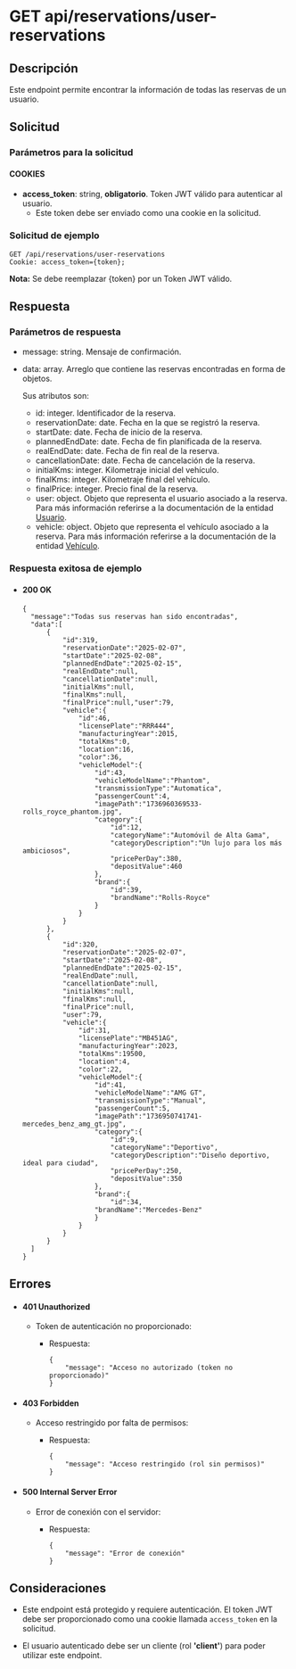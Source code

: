 # GET  api/reservations/user-reservations

## Descripción

Este endpoint permite encontrar la información de todas las reservas de un usuario.

## Solicitud

### Parámetros para la solicitud

#### COOKIES

- **access_token**: string, **obligatorio**. Token JWT válido para autenticar al usuario.
    - Este token debe ser enviado como una cookie en la solicitud.

### Solicitud de ejemplo

```
GET /api/reservations/user-reservations
Cookie: access_token={token};
```

**Nota:** Se debe reemplazar {token} por un Token JWT válido.

## Respuesta

### Parámetros de respuesta

- message: string. Mensaje de confirmación.
- data: array. Arreglo que contiene las reservas encontradas en forma de objetos.

  Sus atributos son:

    - id: integer. Identificador de la reserva.
    - reservationDate: date. Fecha en la que se registró la reserva.
    - startDate: date. Fecha de inicio de la reserva.
    - plannedEndDate: date. Fecha de fin planificada de la reserva.
    - realEndDate: date. Fecha de fin real de la reserva.
    - cancellationDate: date. Fecha de cancelación de la reserva.
    - initialKms: integer. Kilometraje inicial del vehículo.
    - finalKms: integer. Kilometraje final del vehículo.
    - finalPrice: integer. Precio final de la reserva.
    - user: object. Objeto que representa el usuario asociado a la reserva. Para más información referirse a la documentación de la entidad [Usuario](../../user/main/main.md).
    - vehicle: object. Objeto que representa el vehículo asociado a la reserva. Para más información referirse a la documentación de la entidad [Vehículo](../../vehicle/main/main.md).

### Respuesta exitosa de ejemplo

- #### 200 OK

  ```
  {
    "message":"Todas sus reservas han sido encontradas",
    "data":[
        {
            "id":319,
            "reservationDate":"2025-02-07",
            "startDate":"2025-02-08",
            "plannedEndDate":"2025-02-15",
            "realEndDate":null,
            "cancellationDate":null,
            "initialKms":null,
            "finalKms":null,
            "finalPrice":null,"user":79,
            "vehicle":{
                "id":46,
                "licensePlate":"RRR444",
                "manufacturingYear":2015,
                "totalKms":0,
                "location":16,
                "color":36,
                "vehicleModel":{
                    "id":43,
                    "vehicleModelName":"Phantom",
                    "transmissionType":"Automatica",
                    "passengerCount":4,
                    "imagePath":"1736960369533-rolls_royce_phantom.jpg",
                    "category":{
                        "id":12,
                        "categoryName":"Automóvil de Alta Gama",
                        "categoryDescription":"Un lujo para los más ambiciosos",
                        "pricePerDay":380,
                        "depositValue":460
                    },
                    "brand":{
                        "id":39,
                        "brandName":"Rolls-Royce"
                    }
                }
            }
        },
        {
            "id":320,
            "reservationDate":"2025-02-07",
            "startDate":"2025-02-08",
            "plannedEndDate":"2025-02-15",
            "realEndDate":null,
            "cancellationDate":null,
            "initialKms":null,
            "finalKms":null,
            "finalPrice":null,
            "user":79,
            "vehicle":{
                "id":31,
                "licensePlate":"MB451AG",
                "manufacturingYear":2023,
                "totalKms":19500,
                "location":4,
                "color":22,
                "vehicleModel":{
                    "id":41,
                    "vehicleModelName":"AMG GT",
                    "transmissionType":"Manual",
                    "passengerCount":5,
                    "imagePath":"1736950741741-mercedes_benz_amg_gt.jpg",
                    "category":{
                        "id":9,
                        "categoryName":"Deportivo",
                        "categoryDescription":"Diseño deportivo, ideal para ciudad",
                        "pricePerDay":250,
                        "depositValue":350
                    },
                    "brand":{
                        "id":34,
                    "brandName":"Mercedes-Benz"
                    }
                }
            }
        }
    ]
  }
  ```

## Errores

- #### 401 Unauthorized

    - Token de autenticación no proporcionado:

        - Respuesta:

          ```
          {
              "message": "Acceso no autorizado (token no proporcionado)"
          }
          ```

- #### 403 Forbidden

    - Acceso restringido por falta de permisos:

        - Respuesta:

          ```
          {
              "message": "Acceso restringido (rol sin permisos)"
          }
          ```

- #### 500 Internal Server Error

    - Error de conexión con el servidor:

        - Respuesta:

          ```
          {
              "message": "Error de conexión"
          }
          ```

## Consideraciones

- Este endpoint está protegido y requiere autenticación. El token JWT debe ser proporcionado como una cookie llamada `access_token` en la solicitud.

- El usuario autenticado debe ser un cliente (rol **'client'**) para poder utilizar este endpoint.
